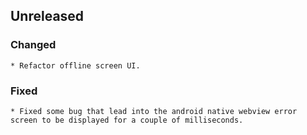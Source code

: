 ## Unreleased

### Changed

    * Refactor offline screen UI.

### Fixed

    * Fixed some bug that lead into the android native webview error screen to be displayed for a couple of milliseconds.
